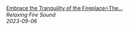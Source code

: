 <!--2024-01-14 01:04:00-->
<div class="yb">
  <a class="nodecor" href="/index.html?relaks/embrace_the_tranquility_of_the_fireplacethe_sound_of_a_burning_fire_for_relaxation_and_inner_peace">
    <img class="preview" data-videoid="517cnqSbROE" src="https://i.ytimg.com/vi/517cnqSbROE/hqdefault.jpg" align="middle" alt="">
  </a>
  <div class="inlbl text">
    <a class="nodecor" href="/index.html?relaks/embrace_the_tranquility_of_the_fireplacethe_sound_of_a_burning_fire_for_relaxation_and_inner_peace">Embrace the Tranquility of the Fireplace🔥The...</a><br>
    <i class="smaller2">Relaxing Fire Sound</i><br>
    <i class="smaller3">2023-09-06</i>
  </div>
</div>
